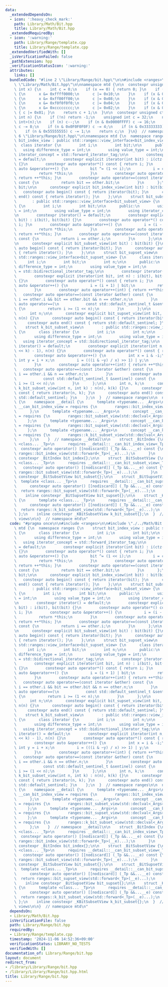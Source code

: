 ```yaml
---
data:
  _extendedDependsOn:
  - icon: ':heavy_check_mark:'
    path: Library/Math/Bit.hpp
    title: Library/Math/Bit.hpp
  _extendedRequiredBy:
  - icon: ':warning:'
    path: Library/Range/template.cpp
    title: Library/Range/template.cpp
  _extendedVerifiedWith: []
  _isVerificationFailed: false
  _pathExtension: hpp
  _verificationStatusIcon: ':warning:'
  attributes:
    links: []
  bundledCode: "#line 2 \"Library/Range/bit.hpp\"\n\n#include <ranges>\n\n#line 2\
    \ \"Library/Math/Bit.hpp\"\n\nnamespace mtd {\n\n  constexpr unsigned clz(unsigned\
    \ int x) {\n    int c = 0;\n    if (x == 0) { return 0; }\n    if (x & 0xffff0000)\
    \ {\n      x &= 0xffff0000;\n      c |= 0x10;\n    }\n    if (x & 0xff00ff00)\
    \ {\n      x &= 0xff00ff00;\n      c |= 0x08;\n    }\n    if (x & 0xf0f0f0f0)\
    \ {\n      x &= 0xf0f0f0f0;\n      c |= 0x04;\n    }\n    if (x & 0xcccccccc)\
    \ {\n      x &= 0xcccccccc;\n      c |= 0x02;\n    }\n    if (x & 0xaaaaaaaa)\
    \ { c |= 0x01; }\n    return c + 1;\n  }\n\n  constexpr unsigned ctz(unsigned\
    \ int n) {\n    if (!n) return -1;\n    unsigned int c = 32;\n    n &= -static_cast<signed\
    \ int>(n);\n    if (n) c--;\n    if (n & 0x0000FFFF) c -= 16;\n    if (n & 0x00FF00FF)\
    \ c -= 8;\n    if (n & 0x0F0F0F0F) c -= 4;\n    if (n & 0x33333333) c -= 2;\n\
    \    if (n & 0x55555555) c -= 1;\n    return c;\n  }\n}  // namespace mtd\n#line\
    \ 6 \"Library/Range/bit.hpp\"\n\nnamespace mtd {\n  namespace ranges {\n    struct\
    \ bit_index_view : public std::ranges::view_interface<bit_index_view> {\n    \
    \  class iterator {\n        int i;\n        int bit;\n\n      public:\n     \
    \   using difference_type = int;\n        using value_type = int;\n        using\
    \ iterator_concept = std::forward_iterator_tag;\n\n        constexpr iterator()\
    \ = default;\n        constexpr explicit iterator(int bit) : i(ctz(bit)), bit(bit)\
    \ {}\n        constexpr auto operator*() const { return i; }\n        constexpr\
    \ auto &operator++() {\n          bit ^= (1 << i);\n          i = ctz(bit);\n\
    \          return *this;\n        }\n        constexpr auto operator++(int) {\
    \ return ++*this; }\n        constexpr auto operator==(const iterator &other)\
    \ const {\n          return bit == other.bit;\n        }\n      };\n\n      int\
    \ bit;\n\n      constexpr explicit bit_index_view(int bit) : bit(bit) {}\n   \
    \   constexpr auto begin() const { return iterator(bit); }\n      constexpr auto\
    \ end() const { return iterator(); }\n    };\n\n    struct bit_subset_view\n \
    \       : public std::ranges::view_interface<bit_subset_view> {\n      class iterator\
    \ {\n        int i;\n        int bit;\n\n      public:\n        using difference_type\
    \ = int;\n        using value_type = int;\n        using iterator_concept = std::bidirectional_iterator_tag;\n\
    \n        constexpr iterator() = default;\n        constexpr explicit iterator(int\
    \ bit) : i(bit), bit(bit) {}\n        constexpr auto operator*() const { return\
    \ i; }\n        constexpr auto &operator++() {\n          i = (i - 1) & bit;\n\
    \          return *this;\n        }\n        constexpr auto operator++(int) {\
    \ return ++*this; }\n        constexpr auto operator==(const iterator &other)\
    \ const {\n          return i == other.i;\n        }\n      };\n\n      int bit;\n\
    \n      constexpr explicit bit_subset_view(int bit) : bit(bit) {}\n      constexpr\
    \ auto begin() const { return iterator(bit); }\n      constexpr auto end() const\
    \ { return iterator(); }\n    };\n\n    struct bit_supset_view\n        : public\
    \ std::ranges::view_interface<bit_supset_view> {\n      class iterator {\n   \
    \     int i;\n        int bit;\n        int n;\n\n      public:\n        using\
    \ difference_type = int;\n        using value_type = int;\n        using iterator_concept\
    \ = std::bidirectional_iterator_tag;\n\n        constexpr iterator() = default;\n\
    \        constexpr explicit iterator(int bit, int n) : i(bit), bit(bit), n(n)\
    \ {}\n        constexpr auto operator*() const { return i; }\n        constexpr\
    \ auto &operator++() {\n          i = (i + 1) | bit;\n          return *this;\n\
    \        }\n        constexpr auto operator++(int) { return ++*this; }\n     \
    \   constexpr auto operator==(const iterator &other) const {\n          return\
    \ i == other.i && bit == other.bit && n == other.n;\n        }\n        constexpr\
    \ auto operator==(\n            const std::default_sentinel_t &sentinel) const\
    \ {\n          return i >= (1 << n);\n        }\n      };\n\n      int bit;\n\
    \      int n;\n\n      constexpr explicit bit_supset_view(int bit, int n) : bit(bit),\
    \ n(n) {}\n      constexpr auto begin() const { return iterator(bit, n); }\n \
    \     constexpr auto end() const { return std::default_sentinel; }\n    };\n\n\
    \    struct k_bit_subset_view\n        : public std::ranges::view_interface<k_bit_subset_view>\
    \ {\n      class iterator {\n        int i;\n        int n;\n\n      public:\n\
    \        using difference_type = int;\n        using value_type = int;\n     \
    \   using iterator_concept = std::bidirectional_iterator_tag;\n\n        constexpr\
    \ iterator() = default;\n        constexpr explicit iterator(int n, int k) : i((1\
    \ << k) - 1), n(n) {}\n        constexpr auto operator*() const { return i; }\n\
    \        constexpr auto &operator++() {\n          int x = i & -i;\n         \
    \ int y = i + x;\n          i = (((i & ~y) / x) >> 1) | y;\n          return *this;\n\
    \        }\n        constexpr auto operator++(int) { return ++*this; }\n     \
    \   constexpr auto operator==(const iterator &other) const {\n          return\
    \ i == other.i && n == other.n;\n        }\n        constexpr auto operator==(\n\
    \            const std::default_sentinel_t &sentinel) const {\n          return\
    \ i >= (1 << n);\n        }\n      };\n\n      int n, k;\n      constexpr explicit\
    \ k_bit_subset_view(int n, int k) : n(n), k(k) {}\n      constexpr auto begin()\
    \ const { return iterator(n, k); }\n      constexpr auto end() const { return\
    \ std::default_sentinel; }\n    };\n  }  // namespace ranges\n\n  namespace views\
    \ {\n    namespace __detail {\n      template <typename... _Args>\n      concept\
    \ __can_bit_index_view = requires {\n        ranges::bit_index_view(std::declval<_Args>()...);\n\
    \      };\n      template <typename... _Args>\n      concept __can_bit_subset_view\
    \ = requires {\n        ranges::bit_subset_view(std::declval<_Args>()...);\n \
    \     };\n      template <typename... _Args>\n      concept __can_bit_supset_view\
    \ = requires {\n        ranges::bit_supset_view(std::declval<_Args>()...);\n \
    \     };\n      template <typename... _Args>\n      concept __can_k_bit_subset_view\
    \ = requires {\n        ranges::k_bit_subset_view(std::declval<_Args>()...);\n\
    \      };\n    }  // namespace __detail\n\n    struct _BitIndex {\n      template\
    \ <class... _Tp>\n      requires __detail::__can_bit_index_view<_Tp...>\n    \
    \  constexpr auto operator() [[nodiscard]] (_Tp &&...__e) const {\n        return\
    \ ranges::bit_index_view(std::forward<_Tp>(__e)...);\n      }\n    };\n    inline\
    \ constexpr _BitIndex bit_index{};\n\n    struct _BitSubsetView {\n      template\
    \ <class... _Tp>\n      requires __detail::__can_bit_subset_view<_Tp...>\n   \
    \   constexpr auto operator() [[nodiscard]] (_Tp &&...__e) const {\n        return\
    \ ranges::bit_subset_view(std::forward<_Tp>(__e)...);\n      }\n    };\n    inline\
    \ constexpr _BitSubsetView bit_subset{};\n\n    struct _BitSupsetView {\n    \
    \  template <class... _Tp>\n      requires __detail::__can_bit_supset_view<_Tp...>\n\
    \      constexpr auto operator() [[nodiscard]] (_Tp &&...__e) const {\n      \
    \  return ranges::bit_supset_view(std::forward<_Tp>(__e)...);\n      }\n    };\n\
    \    inline constexpr _BitSupsetView bit_supset{};\n\n    struct _KBitSubsetView\
    \ {\n      template <class... _Tp>\n      requires __detail::__can_k_bit_subset_view<_Tp...>\n\
    \      constexpr auto operator() [[nodiscard]] (_Tp &&...__e) const {\n      \
    \  return ranges::k_bit_subset_view(std::forward<_Tp>(__e)...);\n      }\n   \
    \ };\n    inline constexpr _KBitSubsetView k_bit_subset{};\n  }  // namespace\
    \ views\n\n}  // namespace mtd\n"
  code: "#pragma once\n\n#include <ranges>\n\n#include \"./../Math/Bit.hpp\"\n\nnamespace\
    \ mtd {\n  namespace ranges {\n    struct bit_index_view : public std::ranges::view_interface<bit_index_view>\
    \ {\n      class iterator {\n        int i;\n        int bit;\n\n      public:\n\
    \        using difference_type = int;\n        using value_type = int;\n     \
    \   using iterator_concept = std::forward_iterator_tag;\n\n        constexpr iterator()\
    \ = default;\n        constexpr explicit iterator(int bit) : i(ctz(bit)), bit(bit)\
    \ {}\n        constexpr auto operator*() const { return i; }\n        constexpr\
    \ auto &operator++() {\n          bit ^= (1 << i);\n          i = ctz(bit);\n\
    \          return *this;\n        }\n        constexpr auto operator++(int) {\
    \ return ++*this; }\n        constexpr auto operator==(const iterator &other)\
    \ const {\n          return bit == other.bit;\n        }\n      };\n\n      int\
    \ bit;\n\n      constexpr explicit bit_index_view(int bit) : bit(bit) {}\n   \
    \   constexpr auto begin() const { return iterator(bit); }\n      constexpr auto\
    \ end() const { return iterator(); }\n    };\n\n    struct bit_subset_view\n \
    \       : public std::ranges::view_interface<bit_subset_view> {\n      class iterator\
    \ {\n        int i;\n        int bit;\n\n      public:\n        using difference_type\
    \ = int;\n        using value_type = int;\n        using iterator_concept = std::bidirectional_iterator_tag;\n\
    \n        constexpr iterator() = default;\n        constexpr explicit iterator(int\
    \ bit) : i(bit), bit(bit) {}\n        constexpr auto operator*() const { return\
    \ i; }\n        constexpr auto &operator++() {\n          i = (i - 1) & bit;\n\
    \          return *this;\n        }\n        constexpr auto operator++(int) {\
    \ return ++*this; }\n        constexpr auto operator==(const iterator &other)\
    \ const {\n          return i == other.i;\n        }\n      };\n\n      int bit;\n\
    \n      constexpr explicit bit_subset_view(int bit) : bit(bit) {}\n      constexpr\
    \ auto begin() const { return iterator(bit); }\n      constexpr auto end() const\
    \ { return iterator(); }\n    };\n\n    struct bit_supset_view\n        : public\
    \ std::ranges::view_interface<bit_supset_view> {\n      class iterator {\n   \
    \     int i;\n        int bit;\n        int n;\n\n      public:\n        using\
    \ difference_type = int;\n        using value_type = int;\n        using iterator_concept\
    \ = std::bidirectional_iterator_tag;\n\n        constexpr iterator() = default;\n\
    \        constexpr explicit iterator(int bit, int n) : i(bit), bit(bit), n(n)\
    \ {}\n        constexpr auto operator*() const { return i; }\n        constexpr\
    \ auto &operator++() {\n          i = (i + 1) | bit;\n          return *this;\n\
    \        }\n        constexpr auto operator++(int) { return ++*this; }\n     \
    \   constexpr auto operator==(const iterator &other) const {\n          return\
    \ i == other.i && bit == other.bit && n == other.n;\n        }\n        constexpr\
    \ auto operator==(\n            const std::default_sentinel_t &sentinel) const\
    \ {\n          return i >= (1 << n);\n        }\n      };\n\n      int bit;\n\
    \      int n;\n\n      constexpr explicit bit_supset_view(int bit, int n) : bit(bit),\
    \ n(n) {}\n      constexpr auto begin() const { return iterator(bit, n); }\n \
    \     constexpr auto end() const { return std::default_sentinel; }\n    };\n\n\
    \    struct k_bit_subset_view\n        : public std::ranges::view_interface<k_bit_subset_view>\
    \ {\n      class iterator {\n        int i;\n        int n;\n\n      public:\n\
    \        using difference_type = int;\n        using value_type = int;\n     \
    \   using iterator_concept = std::bidirectional_iterator_tag;\n\n        constexpr\
    \ iterator() = default;\n        constexpr explicit iterator(int n, int k) : i((1\
    \ << k) - 1), n(n) {}\n        constexpr auto operator*() const { return i; }\n\
    \        constexpr auto &operator++() {\n          int x = i & -i;\n         \
    \ int y = i + x;\n          i = (((i & ~y) / x) >> 1) | y;\n          return *this;\n\
    \        }\n        constexpr auto operator++(int) { return ++*this; }\n     \
    \   constexpr auto operator==(const iterator &other) const {\n          return\
    \ i == other.i && n == other.n;\n        }\n        constexpr auto operator==(\n\
    \            const std::default_sentinel_t &sentinel) const {\n          return\
    \ i >= (1 << n);\n        }\n      };\n\n      int n, k;\n      constexpr explicit\
    \ k_bit_subset_view(int n, int k) : n(n), k(k) {}\n      constexpr auto begin()\
    \ const { return iterator(n, k); }\n      constexpr auto end() const { return\
    \ std::default_sentinel; }\n    };\n  }  // namespace ranges\n\n  namespace views\
    \ {\n    namespace __detail {\n      template <typename... _Args>\n      concept\
    \ __can_bit_index_view = requires {\n        ranges::bit_index_view(std::declval<_Args>()...);\n\
    \      };\n      template <typename... _Args>\n      concept __can_bit_subset_view\
    \ = requires {\n        ranges::bit_subset_view(std::declval<_Args>()...);\n \
    \     };\n      template <typename... _Args>\n      concept __can_bit_supset_view\
    \ = requires {\n        ranges::bit_supset_view(std::declval<_Args>()...);\n \
    \     };\n      template <typename... _Args>\n      concept __can_k_bit_subset_view\
    \ = requires {\n        ranges::k_bit_subset_view(std::declval<_Args>()...);\n\
    \      };\n    }  // namespace __detail\n\n    struct _BitIndex {\n      template\
    \ <class... _Tp>\n      requires __detail::__can_bit_index_view<_Tp...>\n    \
    \  constexpr auto operator() [[nodiscard]] (_Tp &&...__e) const {\n        return\
    \ ranges::bit_index_view(std::forward<_Tp>(__e)...);\n      }\n    };\n    inline\
    \ constexpr _BitIndex bit_index{};\n\n    struct _BitSubsetView {\n      template\
    \ <class... _Tp>\n      requires __detail::__can_bit_subset_view<_Tp...>\n   \
    \   constexpr auto operator() [[nodiscard]] (_Tp &&...__e) const {\n        return\
    \ ranges::bit_subset_view(std::forward<_Tp>(__e)...);\n      }\n    };\n    inline\
    \ constexpr _BitSubsetView bit_subset{};\n\n    struct _BitSupsetView {\n    \
    \  template <class... _Tp>\n      requires __detail::__can_bit_supset_view<_Tp...>\n\
    \      constexpr auto operator() [[nodiscard]] (_Tp &&...__e) const {\n      \
    \  return ranges::bit_supset_view(std::forward<_Tp>(__e)...);\n      }\n    };\n\
    \    inline constexpr _BitSupsetView bit_supset{};\n\n    struct _KBitSubsetView\
    \ {\n      template <class... _Tp>\n      requires __detail::__can_k_bit_subset_view<_Tp...>\n\
    \      constexpr auto operator() [[nodiscard]] (_Tp &&...__e) const {\n      \
    \  return ranges::k_bit_subset_view(std::forward<_Tp>(__e)...);\n      }\n   \
    \ };\n    inline constexpr _KBitSubsetView k_bit_subset{};\n  }  // namespace\
    \ views\n\n}  // namespace mtd\n"
  dependsOn:
  - Library/Math/Bit.hpp
  isVerificationFile: false
  path: Library/Range/bit.hpp
  requiredBy:
  - Library/Range/template.cpp
  timestamp: '2024-11-06 14:52:36+09:00'
  verificationStatus: LIBRARY_NO_TESTS
  verifiedWith: []
documentation_of: Library/Range/bit.hpp
layout: document
redirect_from:
- /library/Library/Range/bit.hpp
- /library/Library/Range/bit.hpp.html
title: Library/Range/bit.hpp
---
```

